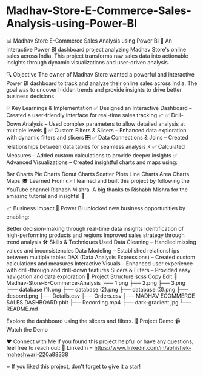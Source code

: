 # Madhav-Store-E-Commerce-Sales-Analysis-using-Power-BI

📊 Madhav Store E-Commerce Sales Analysis using Power BI 🚀
An interactive Power BI dashboard project analyzing Madhav Store's online sales across India. This project transforms raw sales data into actionable insights through dynamic visualizations and user-driven analysis.

🔍 Objective
The owner of Madhav Store wanted a powerful and interactive Power BI dashboard to track and analyze their online sales across India. The goal was to uncover hidden trends and provide insights to drive better business decisions.

💡 Key Learnings & Implementation
✅ Designed an Interactive Dashboard – Created a user-friendly interface for real-time sales tracking 📈
✅ Drill-Down Analysis – Used complex parameters to allow detailed analysis at multiple levels 🔎
✅ Custom Filters & Slicers – Enhanced data exploration with dynamic filters and slicers 🎛️
✅ Data Connections & Joins – Created relationships between data tables for seamless analysis ⚡
✅ Calculated Measures – Added custom calculations to provide deeper insights
✅ Advanced Visualizations – Created insightful charts and maps using:

Bar Charts
Pie Charts
Donut Charts
Scatter Plots
Line Charts
Area Charts
Maps
🎓 Learned From
👉 I learned and built this project by following the YouTube channel Rishabh Mishra.
A big thanks to Rishabh Mishra for the amazing tutorial and insights! 🙌

📈 Business Impact
🚀 Power BI unlocked new business opportunities by enabling:

Better decision-making through real-time data insights
Identification of high-performing products and regions
Improved sales strategy through trend analysis
🛠️ Skills & Techniques Used
Data Cleaning – Handled missing values and inconsistencies
Data Modeling – Established relationships between multiple tables
DAX (Data Analysis Expressions) – Created custom calculations and measures
Interactive Visuals – Enhanced user experience with drill-through and drill-down features
Slicers & Filters – Provided easy navigation and data exploration
📂 Project Structure
scss
Copy
Edit
📁 Madhav-Store-E-Commerce-Analysis
├── 1.png
├── 2.png
├── 3.png
├── database (1).png
├── database (2).png
├── database (3).png
├── desbord.png
├── Details.csv
├── Orders.csv
├── MADHAV ECOMMERCE SALES DASHBOARD.pbit
├── Recording.mp4
├── dark-gradient.jpg
└── README.md

Explore the dashboard using the slicers and filters.
🎥 Project Demo
📹 Watch the Demo

❤️ Connect with Me
If you found this project helpful or have any questions, feel free to reach out:
🔗 LinkedIn = https://www.linkedin.com/in/abhishek-maheshwari-220a88338

⭐ If you liked this project, don't forget to give it a star!

